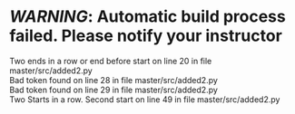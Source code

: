 # *WARNING*:  Automatic build process failed.  Please notify your instructor 

Two ends in a row or end before start on line 20 in file master/src/added2.py  
Bad token found on line 28 in file master/src/added2.py  
Bad token found on line 29 in file master/src/added2.py  
Two Starts in a row.  Second start on line 49 in file master/src/added2.py  
